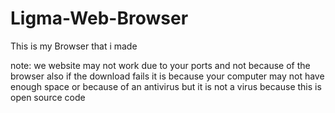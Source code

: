 # Ligma-Web-Browser

This is my Browser that i made

note: 
we website may not work due to your ports and not because of the browser also if the download fails it is because your computer may not have enough space or because of an antivirus but it is not a virus because this is open source code
